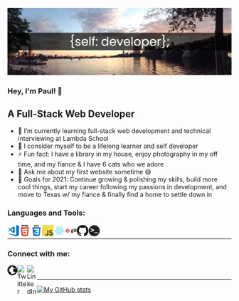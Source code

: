 ![This is my banner photo](https://github.com/paulstgermain/paulstgermain/blob/main/assets/new%20banner.png?raw=true)

### Hey, I'm Paul! 👋

## A Full-Stack Web Developer

- 🌱 I’m currently learning full-stack web development and technical interviewing at Lambda School
- :brain: I consider myself to be a lifelong learner and self developer
- ⚡ Fun fact: I have a library in my house, enjoy photography in my off time, and my fiance & I have 6 cats who we adore
- 💬 Ask me about my first website sometime :sweat_smile:
- :rocket: Goals for 2021: Continue growing & polishing my skills, build more cool things, start my career following my passions in development, and move to Texas w/ my fiance & finally find a home to settle down in

### Languages and Tools:

<img align="left" alt="Visual Studio Code" width="26px" src="https://raw.githubusercontent.com/github/explore/80688e429a7d4ef2fca1e82350fe8e3517d3494d/topics/visual-studio-code/visual-studio-code.png" />

<img align="left" alt="HTML5" width="26px" src="https://raw.githubusercontent.com/github/explore/80688e429a7d4ef2fca1e82350fe8e3517d3494d/topics/html/html.png" />

<img align="left" alt="CSS3" width="26px" src="https://raw.githubusercontent.com/github/explore/80688e429a7d4ef2fca1e82350fe8e3517d3494d/topics/css/css.png" />

<img align="left" alt="JavaScript" width="26px" src="https://raw.githubusercontent.com/github/explore/80688e429a7d4ef2fca1e82350fe8e3517d3494d/topics/javascript/javascript.png" />

<img align="left" alt="React" width="26px" src="https://raw.githubusercontent.com/github/explore/80688e429a7d4ef2fca1e82350fe8e3517d3494d/topics/react/react.png" />

<img align="left" alt="Git" width="26px" src="https://raw.githubusercontent.com/github/explore/80688e429a7d4ef2fca1e82350fe8e3517d3494d/topics/git/git.png" />

<img align="left" alt="GitHub" width="26px" src="https://raw.githubusercontent.com/github/explore/78df643247d429f6cc873026c0622819ad797942/topics/github/github.png" />

<img align="left" alt="Terminal" width="26px" src="https://raw.githubusercontent.com/github/explore/80688e429a7d4ef2fca1e82350fe8e3517d3494d/topics/terminal/terminal.png" />

<br />

---

### Connect with me:

[<img align="left" alt="paulstgermain portfolio" width="22px" src="https://raw.githubusercontent.com/iconic/open-iconic/master/svg/globe.svg" />][website]

[<img align="left" alt="Twitter" width="22px" src="https://cdn.jsdelivr.net/npm/simple-icons@v3/icons/twitter.svg" />][twitter]

[<img align="left" alt="LinkedIn" width="22px" src="https://cdn.jsdelivr.net/npm/simple-icons@v3/icons/linkedin.svg" />][linkedin]

<br />

---

[![My GitHub stats](https://github-readme-stats.vercel.app/api?username=paulstgermain&show_icons=true&count_private=true&theme=blueberry)](https://github.com/anuraghazra/github-readme-stats)


[website]: https://paul-stgermain/v2
[twitter]: https://twitter.com/PaulStG1
[linkedin]: https://www.linkedin.com/in/paul-stgermain/

